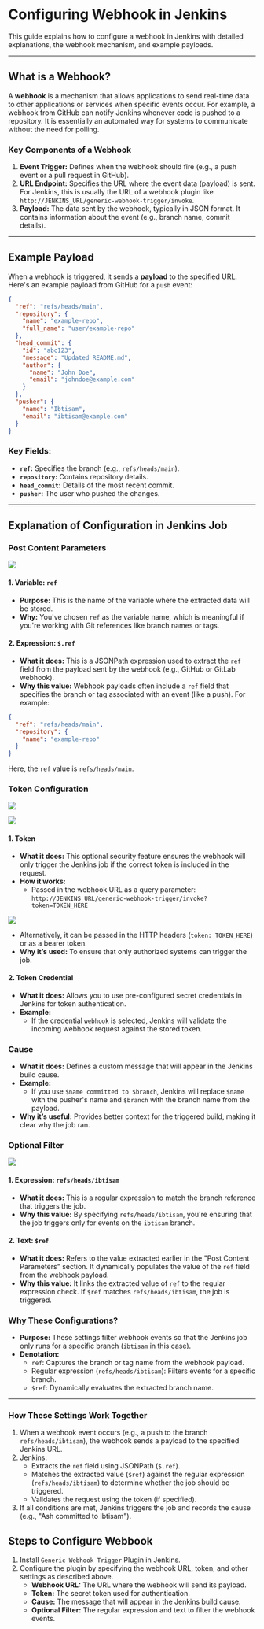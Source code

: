 # Configuring Webhook in Jenkins

This guide explains how to configure a webhook in Jenkins with detailed explanations, the webhook mechanism, and example payloads.

---

## What is a Webhook?

A **webhook** is a mechanism that allows applications to send real-time data to other applications or services when specific events occur. For example, a webhook from GitHub can notify Jenkins whenever code is pushed to a repository. It is essentially an automated way for systems to communicate without the need for polling.

### Key Components of a Webhook
1. **Event Trigger:** Defines when the webhook should fire (e.g., a push event or a pull request in GitHub).
2. **URL Endpoint:** Specifies the URL where the event data (payload) is sent. For Jenkins, this is usually the URL of a webhook plugin like `http://JENKINS_URL/generic-webhook-trigger/invoke`.
3. **Payload:** The data sent by the webhook, typically in JSON format. It contains information about the event (e.g., branch name, commit details).

---

## Example Payload
When a webhook is triggered, it sends a **payload** to the specified URL. Here's an example payload from GitHub for a `push` event:

```json
{
  "ref": "refs/heads/main",
  "repository": {
    "name": "example-repo",
    "full_name": "user/example-repo"
  },
  "head_commit": {
    "id": "abc123",
    "message": "Updated README.md",
    "author": {
      "name": "John Doe",
      "email": "johndoe@example.com"
    }
  },
  "pusher": {
    "name": "Ibtisam",
    "email": "ibtisam@example.com"
  }
}
```

### Key Fields:
- **`ref`:** Specifies the branch (e.g., `refs/heads/main`).
- **`repository`:** Contains repository details.
- **`head_commit`:** Details of the most recent commit.
- **`pusher`:** The user who pushed the changes.

---

## Explanation of Configuration in Jenkins Job

### Post Content Parameters

![](./images/Post%20Content%20Parameters.png)

#### 1. **Variable: `ref`**
- **Purpose:** This is the name of the variable where the extracted data will be stored.
- **Why:** You've chosen `ref` as the variable name, which is meaningful if you're working with Git references like branch names or tags.

#### 2. **Expression: `$.ref`**
- **What it does:** This is a JSONPath expression used to extract the `ref` field from the payload sent by the webhook (e.g., GitHub or GitLab webhook).
- **Why this value:** Webhook payloads often include a `ref` field that specifies the branch or tag associated with an event (like a push). For example:

```json
{
  "ref": "refs/heads/main",
  "repository": {
    "name": "example-repo"
  }
}
```
Here, the `ref` value is `refs/heads/main`.

### Token Configuration
![](./images/Secret%20Text.png)

![](./images/Token.png)

#### 1. **Token**
- **What it does:** This optional security feature ensures the webhook will only trigger the Jenkins job if the correct token is included in the request.
- **How it works:**
  - Passed in the webhook URL as a query parameter: `http://JENKINS_URL/generic-webhook-trigger/invoke?token=TOKEN_HERE`

![](./images/Payload%20URL.png)

  - Alternatively, it can be passed in the HTTP headers (`token: TOKEN_HERE`) or as a bearer token.
- **Why it’s used:** To ensure that only authorized systems can trigger the job.

#### 2. **Token Credential**
- **What it does:** Allows you to use pre-configured secret credentials in Jenkins for token authentication.
- **Example:**
  - If the credential `webhook` is selected, Jenkins will validate the incoming webhook request against the stored token.

### Cause
- **What it does:** Defines a custom message that will appear in the Jenkins build cause.
- **Example:**
  - If you use `$name committed to $branch`, Jenkins will replace `$name` with the pusher's name and `$branch` with the branch name from the payload.
- **Why it’s useful:** Provides better context for the triggered build, making it clear why the job ran.

### Optional Filter

![](./images/Optional%20Filter.png)

#### 1. **Expression: `refs/heads/ibtisam`**
- **What it does:** This is a regular expression to match the branch reference that triggers the job.
- **Why this value:** By specifying `refs/heads/ibtisam`, you're ensuring that the job triggers only for events on the `ibtisam` branch.

#### 2. **Text: `$ref`**
- **What it does:** Refers to the value extracted earlier in the "Post Content Parameters" section. It dynamically populates the value of the `ref` field from the webhook payload.
- **Why this value:** It links the extracted value of `ref` to the regular expression check. If `$ref` matches `refs/heads/ibtisam`, the job is triggered.

### Why These Configurations?
- **Purpose:** These settings filter webhook events so that the Jenkins job only runs for a specific branch (`ibtisam` in this case).
- **Denotation:**
  - `ref`: Captures the branch or tag name from the webhook payload.
  - Regular expression (`refs/heads/ibtisam`): Filters events for a specific branch.
  - `$ref`: Dynamically evaluates the extracted branch name.

---

### How These Settings Work Together
1. When a webhook event occurs (e.g., a push to the branch `refs/heads/ibtisam`), the webhook sends a payload to the specified Jenkins URL.
2. Jenkins:
   - Extracts the `ref` field using JSONPath (`$.ref`).
   - Matches the extracted value (`$ref`) against the regular expression (`refs/heads/ibtisam`) to determine whether the job should be triggered.
   - Validates the request using the token (if specified).
3. If all conditions are met, Jenkins triggers the job and records the cause (e.g., "Ash committed to Ibtisam").

## Steps to Configure Webbook

1. Install `Generic Webhook Trigger` Plugin in Jenkins.
2. Configure the plugin by specifying the webhook URL, token, and other settings as described above.
    - **Webhook URL:** The URL where the webhook will send its payload.
    - **Token:** The secret token used for authentication.
    - **Cause:** The message that will appear in the Jenkins build cause.
    - **Optional Filter:** The regular expression and text to filter the webhook events.
